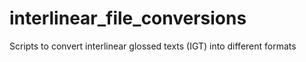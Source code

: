 # interlinear_file_conversions
Scripts to convert interlinear glossed texts (IGT) into different formats
